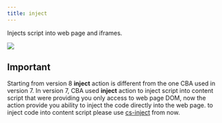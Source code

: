 ```yaml
---
title: inject
---
```


Injects script into web page and iframes. 

![](/images/inject_site.jpg)

## Important

Starting from version 8 **inject** action is different from the one CBA used in version 7. In version 7, CBA used **inject** action to inject script into content script that were providing you only access to web page DOM, now the action provide you ability to inject the code directly into the web page. to inject code into content script please use [cs-inject](/documentation/actions/inject-cs) from now.